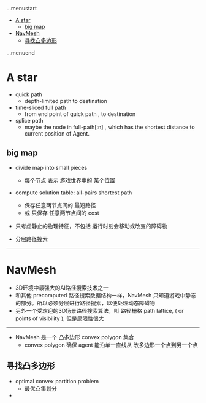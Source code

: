 ...menustart

 - [A star](#e434d837aebd935bbf88f6f573c57e56)
     - [big map](#142f4b1b69989d6d579c3a9c94bfdfae)
 - [NavMesh](#a77459f60fc906f0bb8c45c3d4a2cf6a)
     - [寻找凸多边形](#b29122b479fe87cc8a8c0ec9302c471d)

...menuend


<h2 id="e434d837aebd935bbf88f6f573c57e56"></h2>

# A star

 - quick path
    - depth-limited path to destination
 - time-sliced full path
    - from end point of quick path , to destination
 - splice path 
    - maybe the node in full-path[:n] , which has the shortest distance to current position of Agent.

<h2 id="142f4b1b69989d6d579c3a9c94bfdfae"></h2>

## big map

 - divide map into small pieces
    - 每个节点 表示 游戏世界中的 某个位置
 - compute solution table: all-pairs shortest path
    - 保存任意两节点间的 最短路径
    - 或 只保存 任意两节点间的 cost


 - 只考虑静止的物理特征，不包括 运行时刻会移动或改变的障碍物    
 - 分层路径搜索


---

<h2 id="a77459f60fc906f0bb8c45c3d4a2cf6a"></h2>

# NavMesh

 - 3D环境中最强大的AI路径搜索技术之一
 - 和其他 precomputed 路径搜索数据结构一样，NavMesh 只知道游戏中静态的部分。所以必须分层进行路径搜索，以便处理动态障碍物
 - 另外一个受欢迎的3D场景路径搜索算法，叫 路径栅格 path lattice, ( or  points of visibility  ), 但是局限性很大

---

 - NavMesh 是一个 凸多边形 convex polygon 集合
    - convex polygon 确保 agent 能沿单一直线从 改多边形一个点到另一个点
    
<h2 id="b29122b479fe87cc8a8c0ec9302c471d"></h2>

##  寻找凸多边形

 - optimal convex partition problem
    - 最优凸集划分
 - 
